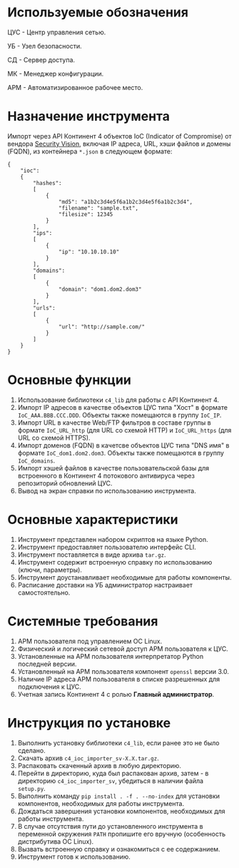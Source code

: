# Используемые обозначения

ЦУС - Центр управления сетью.

УБ - Узел безопасности.

СД - Сервер доступа.

МК - Менеджер конфигурации.

АРМ - Автоматизированное рабочее место.

# Назначение инструмента

Импорт через API Континент 4 объектов IoC (Indicator of Compromise) от вендора [Security Vision](https://www.securityvision.ru/), включая IP адреса, URL, хэши файлов и домены (FQDN), из контейнера `*.json` в следующем формате:

```
{
	"ioc":
	{
		"hashes":
		[
			{
				"md5": "a1b2c3d4e5f6a1b2c3d4e5f6a1b2c3d4",
				"filename": "sample.txt",
				"filesize": 12345
			}
		],
		"ips":
		[
			{
				"ip": "10.10.10.10"
			}
		],
		"domains":
		[
			{
				"domain": "dom1.dom2.dom3"
			}
		],
		"urls":
		[
			{
				"url": "http://sample.com/"
			}
		]
	}
}
```

# Основные функции

1. Использование библиотеки `c4_lib` для работы с API Континент 4.
2. Импорт IP адресов в качестве объектов ЦУС типа "Хост" в формате `IoC_AAA.BBB.CCC.DDD`. Объекты также помещаются в группу `IoC_IP`.
3. Импорт URL в качестве Web/FTP фильтров в составе группы в формате `IoC_URL_http` (для URL со схемой HTTP) и `IoC_URL_https` (для URL со схемой HTTPS).
4. Импорт доменов (FQDN) в качетсве объектов ЦУС типа "DNS имя" в формате `IoC_dom1.dom2.dom3`. Объекты также помещаются в группу `IoC_domains`.
5. Импорт хэшей файлов в качестве пользовательской базы для встроенного в Континент 4 потокового антивируса через репозиторий обновлений ЦУС.
6. Вывод на экран справки по использованию инструмента.

# Основные характеристики

1. Инструмент представлен набором скриптов на языке Python.
2. Инструмент предоставляет пользователю интерфейс CLI.
3. Инструмент поставляется в виде архива `tar.gz`.
4. Инструмент содержит встроенную справку по использованию (ключи, параметры).
5. Инструмент доустанавливает необходимые для работы компоненты.
6. Расписание доставки на УБ администратор настраивает самостоятельно.

# Системные требования

1. АРМ пользователя под управлением ОС Linux.
2. Физический и логический сетевой доступ АРМ пользователя к ЦУС.
3. Установленные на АРМ пользователя интерпретатор Python последней версии.
4. Установленный на АРМ пользователя компонент `openssl` версии 3.0.
5. Наличие IP адреса АРМ пользователя в списке разрешенных для подключения к ЦУС.
6. Учетная запись Континент 4 с ролью **Главный администратор**.

# Инструкция по установке

1. Выполнить установку библиотеки `c4_lib`, если ранее это не было сделано.
2. Скачать архив `c4_ioc_importer_sv-X.X.tar.gz`.
3. Распаковать скаченный архив в любую директорию.
4. Перейти в директорию, куда был распакован архив, затем - в директорию `c4_ioc_importer_sv`, убедиться в наличии файла `setup.py`.
5. Выполнить команду `pip install . -f . --no-index` для установки компонентов, необходимых для работы инструмента.
6. Дождаться завершения установки компонентов, необходимых для работы инструмента.
7. В случае отсутствия пути до установленного инструмента в переменной окружения `PATH` пропишите его вручную (особенность дистрибутива ОС Linux).
8. Вызвать встроенную справку и ознакомиться с ее содержанием.
9. Инструмент готов к использованию.

